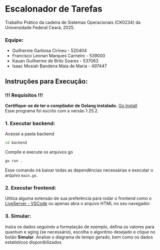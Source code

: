 # Escalonador de Tarefas
Trabalho Prático da cadeira de Sistemas Operacionais (CK0234) da Universidade Federal Ceará, 2025.
### Equipe:
- Guilherme Garbosa Cirineu - 520404
- Francisco Leonan Marques Carneiro - 539000
- Kauan Guilherme de Brito Soares - 537063
- Isaac Mosiah Bandeira Maia de Maria - 497447

## Instruções para Execução:
### !!! Requisitos !!!
**Certifique-se de ter o compilador de Golang instalado.** 
[Go Install](https://go.dev/doc/install)\
Esse programa foi escrito com a versão  1.25.2.

### 1. Executar backend:
Acesse a pasta backend
```bash 
cd backend
```
Compile e execute os arquivos go
```bash
go run .
```
Esse comando irá baixar todas as dependências necessárias e executar o arquivo `main.go`.

### 2. Executar frontend:
Utiliza alguma extensão de sua preferência para rodar o frontend como o [LiveServer - VSCode](https://marketplace.visualstudio.com/items?itemName=ritwickdey.LiveServer) ou apenas abra o arquivo HTML no seu navegador.

### 3. Simular:
Insira os dados seguindo a formatação de exemplo, defina os valores para quantum e aging (se necessário), escolha o algoritmo desejado e clique no botão **Simular**. Analise o diagrama de tempo gerado, bem como os dados estatísticos disponibilizados